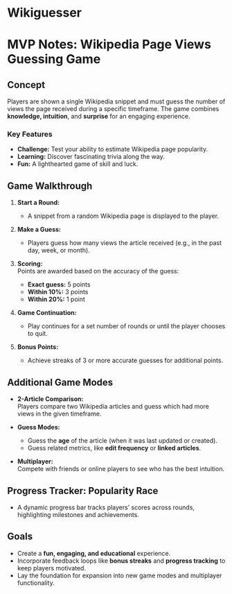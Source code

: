 # Wikiguesser
# MVP Notes: Wikipedia Page Views Guessing Game

## Concept
Players are shown a single Wikipedia snippet and must guess the number of views the page received during a specific timeframe. The game combines **knowledge, intuition**, and **surprise** for an engaging experience.

### Key Features
- **Challenge:** Test your ability to estimate Wikipedia page popularity.
- **Learning:** Discover fascinating trivia along the way.
- **Fun:** A lighthearted game of skill and luck.

## Game Walkthrough
1. **Start a Round:**  
   - A snippet from a random Wikipedia page is displayed to the player.  

2. **Make a Guess:**  
   - Players guess how many views the article received (e.g., in the past day, week, or month).  

3. **Scoring:**  
   Points are awarded based on the accuracy of the guess:  
   - **Exact guess:** 5 points  
   - **Within 10%:** 3 points  
   - **Within 20%:** 1 point  

4. **Game Continuation:**  
   - Play continues for a set number of rounds or until the player chooses to quit.  

5. **Bonus Points:**  
   - Achieve streaks of 3 or more accurate guesses for additional points.

## Additional Game Modes
- **2-Article Comparison:**  
  Players compare two Wikipedia articles and guess which had more views in the given timeframe.  

- **Guess Modes:**  
  - Guess the **age** of the article (when it was last updated or created).  
  - Guess related metrics, like **edit frequency** or **linked articles**.

- **Multiplayer:**  
  Compete with friends or online players to see who has the best intuition.

## Progress Tracker: Popularity Race
- A dynamic progress bar tracks players’ scores across rounds, highlighting milestones and achievements.

## Goals
- Create a **fun, engaging, and educational** experience.  
- Incorporate feedback loops like **bonus streaks** and **progress tracking** to keep players motivated.  
- Lay the foundation for expansion into new game modes and multiplayer functionality.